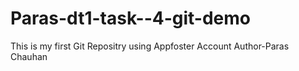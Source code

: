 # Paras-dt1-task--4-git-demo
This is my first Git Repositry using Appfoster Account
Author-Paras Chauhan
